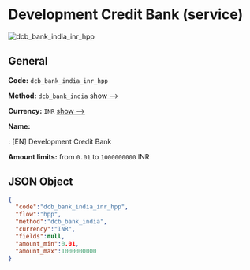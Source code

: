 
# Development Credit Bank (service) 
![dcb_bank_india_inr_hpp](https://static.openfintech.io/payment_methods/dcb_bank_india_inr_hpp/logo.svg?w=400&c=v0.59.26#w200)  

## General 
 
**Code:** `dcb_bank_india_inr_hpp` 
 
**Method:** `dcb_bank_india` 
 [show -->](/payment-methods/dcb_bank_india/) 
 
**Currency:** `INR` [show -->](/currencies/INR/) 
 
**Name:** 
 
:	[EN] Development Credit Bank 
 
**Amount limits:** from `0.01` to `1000000000` INR 

## JSON Object 

```json
{
  "code":"dcb_bank_india_inr_hpp",
  "flow":"hpp",
  "method":"dcb_bank_india",
  "currency":"INR",
  "fields":null,
  "amount_min":0.01,
  "amount_max":1000000000
}
```  
